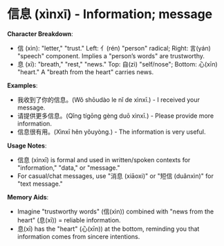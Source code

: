 # **信息 (xìnxī) - Information; message**

**Character Breakdown**:  
- 信 (xìn): "letter," "trust." Left: 亻(rén) "person" radical; Right: 言(yán) "speech" component. Implies a "person’s words" are trustworthy.  
- 息 (xī): "breath," "rest," "news." Top: 自(zì) "self/nose"; Bottom: 心(xīn) "heart." A "breath from the heart" carries news.

**Examples**:  
- 我收到了你的信息。(Wǒ shōudào le nǐ de xìnxī.) - I received your message.  
- 请提供更多信息。(Qǐng tígōng gèng duō xìnxī.) - Please provide more information.  
- 信息很有用。(Xìnxī hěn yǒuyòng.) - The information is very useful.

**Usage Notes**:  
- 信息 (xìnxī) is formal and used in written/spoken contexts for "information," "data," or "message."  
- For casual/chat messages, use "消息 (xiāoxi)" or "短信 (duǎnxìn)" for "text message."

**Memory Aids**:  
- Imagine "trustworthy words" (信(xìn)) combined with "news from the heart" (息(xī)) = reliable information.  
- 息(xī) has the "heart" (心(xīn)) at the bottom, reminding you that information comes from sincere intentions.